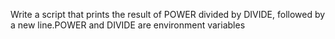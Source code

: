 Write a script that prints the result of POWER divided by DIVIDE, followed by a new line.POWER and DIVIDE are environment variables
